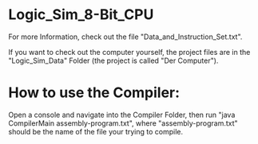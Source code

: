 # Logic_Sim_8-Bit_CPU
For more Information, check out the file "Data_and_Instruction_Set.txt".

If you want to check out the computer yourself, the project files are in the "Logic_Sim_Data" Folder (the project is called "Der Computer").

# How to use the Compiler:
Open a console and navigate into the Compiler Folder, then run "java CompilerMain assembly-program.txt", where "assembly-program.txt" should be the name of the file your trying to compile.
